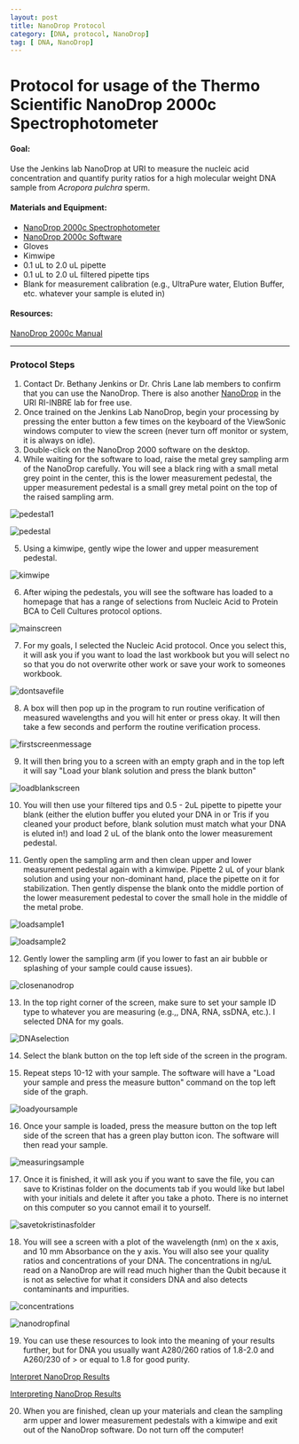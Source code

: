 ```yaml
---
layout: post
title: NanoDrop Protocol
category: [DNA, protocol, NanoDrop]
tag: [ DNA, NanoDrop]
---
```


# Protocol for usage of the Thermo Scientific NanoDrop 2000c Spectrophotometer

#### Goal:
Use the Jenkins lab NanoDrop at URI to measure the nucleic acid concentration and quantify purity ratios for a high molecular weight DNA sample from *Acropora pulchra* sperm.

#### Materials and Equipment:

- [NanoDrop 2000c Spectrophotometer](https://www.thermofisher.com/order/catalog/product/ND2000CLAPTOP)
- [NanoDrop 2000c Software](https://www.thermofisher.com/us/en/home/industrial/spectroscopy-elemental-isotope-analysis/molecular-spectroscopy/uv-vis-spectrophotometry/instruments/nanodrop/software.html)
- Gloves
- Kimwipe
- 0.1 uL to 2.0 uL pipette
- 0.1 uL to 2.0 uL filtered pipette tips
- Blank for measurement calibration (e.g., UltraPure water, Elution Buffer, etc. whatever your sample is eluted in)

#### Resources:

[NanoDrop 2000c Manual](https://www.thermofisher.com/document-connect/document-connect.html?url=https://assets.thermofisher.com/TFS-Assets%2FCAD%2Fmanuals%2FNanoDrop-2000-User-Manual-EN.pdf)

----------------
### Protocol Steps

1. Contact Dr. Bethany Jenkins or Dr. Chris Lane lab members to confirm that you can use the NanoDrop. There is also another [NanoDrop](https://web.uri.edu/riinbre/nanodrop-8000-2/) in the URI RI-INBRE lab for free use.
2. Once trained on the Jenkins Lab NanoDrop, begin your processing by pressing the enter button a few times on the keyboard of the ViewSonic windows computer to view the screen (never turn off monitor or system, it is always on idle).
3. Double-click on the NanoDrop 2000 software on the desktop.
4. While waiting for the software to load, raise the metal grey sampling arm of the NanoDrop carefully. You will see a black ring with a small metal grey point in the center, this is the lower measurement pedestal, the upper measurement pedestal is a small grey metal point on the top of the raised sampling arm.

![pedestal1](https://github.com/daniellembecker/DanielleBecker_Lab_Notebook/blob/master/images/NanoDrop/pedestal.jpg)

![pedestal](https://github.com/daniellembecker/DanielleBecker_Lab_Notebook/blob/master/images/NanoDrop/samplingarm.png)

5. Using a kimwipe, gently wipe the lower and upper measurement pedestal.

![kimwipe](https://github.com/daniellembecker/DanielleBecker_Lab_Notebook/blob/master/images/NanoDrop/kimwipe.png)

6. After wiping the pedestals, you will see the software has loaded to a homepage that has a range of selections from Nucleic Acid to Protein BCA to Cell Cultures protocol options.

![mainscreen](https://github.com/daniellembecker/DanielleBecker_Lab_Notebook/blob/master/images/NanoDrop/mainscreen.png)

7. For my goals, I selected the Nucleic Acid protocol. Once you select this, it will ask you if you want to load the last workbook but you will select no so that you do not overwrite other work or save your work to someones workbook.

![dontsavefile](https://github.com/daniellembecker/DanielleBecker_Lab_Notebook/blob/master/images/NanoDrop/dont.save.file.png)

8. A box will then pop up in the program to run routine verification of measured wavelengths and you will hit enter or press okay. It will then take a few seconds and perform the routine verification process.

![firstscreenmessage](https://github.com/daniellembecker/DanielleBecker_Lab_Notebook/blob/master/images/NanoDrop/first.screen.message.png)

9. It will then bring you to a screen with an empty graph and in the top left it will say "Load your blank solution and press the blank button"

![loadblankscreen](https://github.com/daniellembecker/DanielleBecker_Lab_Notebook/blob/master/images/NanoDrop/loadblankscreen.png)

10. You will then use your filtered tips and 0.5 - 2uL pipette to pipette your blank (either the elution buffer you eluted your DNA in or Tris if you cleaned your product before, blank solution must match what your DNA is eluted in!) and load 2 uL of the blank onto the lower measurement pedestal.

11. Gently open the sampling arm and then clean upper and lower measurement pedestal again with a kimwipe. Pipette 2 uL of your blank solution and using your non-dominant hand, place the pipette on it for stabilization. Then gently dispense the blank onto the middle portion of the lower measurement pedestal to cover the small hole in the middle of the metal probe.

![loadsample1](https://github.com/daniellembecker/DanielleBecker_Lab_Notebook/blob/master/images/NanoDrop/loadsample.png)

![loadsample2](https://github.com/daniellembecker/DanielleBecker_Lab_Notebook/blob/master/images/NanoDrop/loadsample%20copy.png)

12. Gently lower the sampling arm (if you lower to fast an air bubble or splashing of your sample could cause issues).

![closenanodrop](https://github.com/daniellembecker/DanielleBecker_Lab_Notebook/blob/master/images/NanoDrop/closenanodrop.png)

13. In the top right corner of the screen, make sure to set your sample ID type to whatever you are measuring (e.g.,, DNA, RNA, ssDNA, etc.). I selected DNA for my goals.

![DNAselection](https://github.com/daniellembecker/DanielleBecker_Lab_Notebook/blob/master/images/NanoDrop/DNAselection.png)

14. Select the blank button on the top left side of the screen in the program.

15. Repeat steps 10-12 with your sample. The software will have a "Load your sample and press the measure button" command on the top left side of the graph.

![loadyoursample](https://github.com/daniellembecker/DanielleBecker_Lab_Notebook/blob/master/images/NanoDrop/loadyoursample.png)

16. Once your sample is loaded, press the measure button on the top left side of the screen that has a green play button icon. The software will then read your sample.

![measuringsample](https://github.com/daniellembecker/DanielleBecker_Lab_Notebook/blob/master/images/NanoDrop/measuringsample.png)

17. Once it is finished, it will ask you if you want to save the file, you can save to Kristinas folder on the documents tab if you would like but label with your initials and delete it after you take a photo. There is no internet on this computer so you cannot email it to yourself.

![savetokristinasfolder](https://github.com/daniellembecker/DanielleBecker_Lab_Notebook/blob/master/images/NanoDrop/savetokristinasfolder.png)

18. You will see a screen with a plot of the wavelength (nm) on the x axis, and 10 mm Absorbance on the y axis. You will also see your quality ratios and concentrations of your DNA. The concentrations in ng/uL read on a NanoDrop are will read much higher than the Qubit because it is not as selective for what it considers DNA and also detects contaminants and impurities.

![concentrations](https://github.com/daniellembecker/DanielleBecker_Lab_Notebook/blob/master/images/NanoDrop/concentrations.png)

![nanodropfinal](https://github.com/daniellembecker/DanielleBecker_Lab_Notebook/blob/master/images/NanoDrop/nanodrop.final.png)

19. You can use these resources to look into the meaning of your results further, but for DNA you usually want A280/260 ratios of 1.8-2.0 and A260/230 of > or equal to 1.8 for good purity.

[Interpret NanoDrop Results](https://www.mn-net.com/us/nucleobond-hmw-dna-high-molecular-weight-dna-from-diverse-sample-materials-740160.20?c=5299)

[Interpreting NanoDrop Results](https://assets.fishersci.com/TFS-Assets/CAD/Product-Bulletins/TN52646-E-0215M-NucleicAcid.pdf)

20. When you are finished, clean up your materials and clean the sampling arm upper and lower measurement pedestals with a kimwipe and exit out of the NanoDrop software. Do not turn off the computer!
